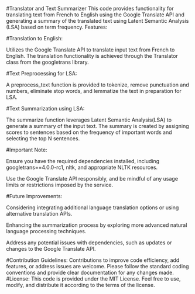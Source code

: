 #Translator and Text Summarizer
This code provides functionality for translating text from French to English using the Google Translate API and generating a summary of the translated text using Latent Semantic Analysis (LSA) based on term frequency.
Features:


#Translation to English:

Utilizes the Google Translate API to translate input text from French to English.
The translation functionality is achieved through the Translator class from the googletrans library.



#Text Preprocessing for LSA:

A preprocess_text function is provided to tokenize, remove punctuation and numbers, eliminate stop words, and lemmatize the text in preparation for LSA.



#Text Summarization using LSA:

The summarize function leverages Latent Semantic Analysis(LSA) to generate a summary of the input text.
The summary is created by assigning scores to sentences based on the frequency of important words and selecting the top N sentences.



#Important Note:


Ensure you have the required dependencies installed, including googletrans==4.0.0-rc1, nltk, and appropriate NLTK resources.


Use the Google Translate API responsibly, and be mindful of any usage limits or restrictions imposed by the service.


#Future Improvements:


Considering integrating additional language translation options or using alternative translation APIs.


Enhancing the summarization process by exploring more advanced natural language processing techniques.


Address any potential issues with dependencies, such as updates or changes to the Google Translate API.


#Contribution Guidelines:
Contributions to improve code efficiency, add features, or address issues are welcome. Please follow the standard coding conventions and provide clear documentation for any changes made.
#License:
This code is provided under the MIT License. Feel free to use, modify, and distribute it according to the terms of the license.
